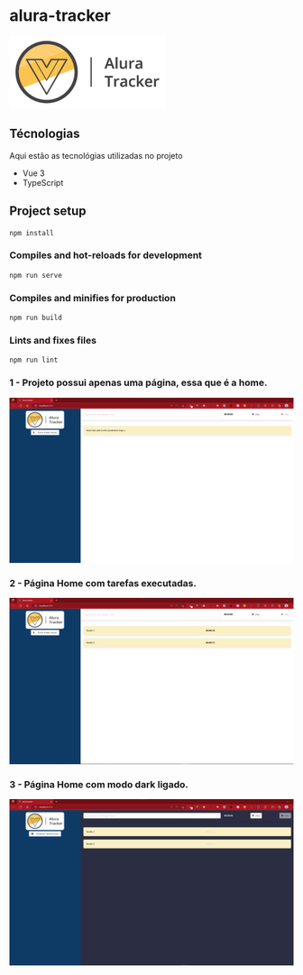 # alura-tracker

![Logo of the project](./src/assets/logo.png)

## Técnologias

Aqui estão as tecnológias utilizadas no projeto

* Vue 3
* TypeScript

## Project setup
```
npm install
```

### Compiles and hot-reloads for development
```
npm run serve
```

### Compiles and minifies for production
```
npm run build
```

### Lints and fixes files
```
npm run lint
```

### 1 - Projeto possui apenas uma página, essa que é a home.

![Homepage image](./src/assets/home.png)

### 2 - Página Home com tarefas executadas.
![Homepage image](./src/assets/homeTwoTasks.png)

### 3 - Página Home com modo dark ligado.
![Homepage image](./src/assets/homeDarkMode.png)




